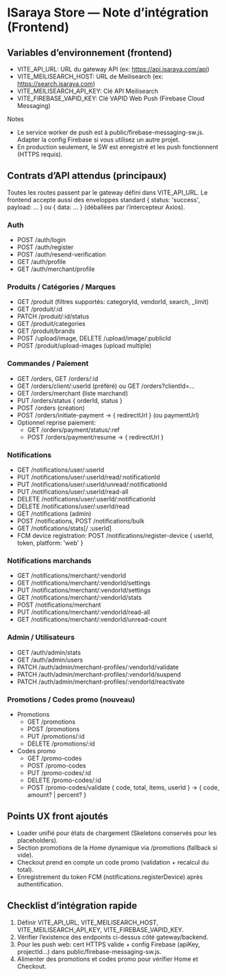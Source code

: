 # ISaraya Store — Note d’intégration (Frontend)

## Variables d’environnement (frontend)
- VITE_API_URL: URL du gateway API (ex: https://api.isaraya.com/api)
- VITE_MEILISEARCH_HOST: URL de Meilisearch (ex: https://search.isaraya.com)
- VITE_MEILISEARCH_API_KEY: Clé API Meilisearch
- VITE_FIREBASE_VAPID_KEY: Clé VAPID Web Push (Firebase Cloud Messaging)

Notes
- Le service worker de push est à public/firebase-messaging-sw.js. Adapter la config Firebase si vous utilisez un autre projet.
- En production seulement, le SW est enregistré et les push fonctionnent (HTTPS requis).

## Contrats d’API attendus (principaux)
Toutes les routes passent par le gateway défini dans VITE_API_URL. Le frontend accepte aussi des enveloppes standard { status: 'success', payload: ... } ou { data: ... } (déballées par l’intercepteur Axios).

### Auth
- POST /auth/login
- POST /auth/register
- POST /auth/resend-verification
- GET /auth/profile
- GET /auth/merchant/profile

### Produits / Catégories / Marques
- GET /produit (filtres supportés: categoryId, vendorId, search, _limit)
- GET /produit/:id
- PATCH /produit/:id/status
- GET /produit/categories
- GET /produit/brands
- POST /upload/image, DELETE /upload/image/:publicId
- POST /produit/upload-images (upload multiple)

### Commandes / Paiement
- GET /orders, GET /orders/:id
- GET /orders/client/:userId (préféré) ou GET /orders?clientId=...
- GET /orders/merchant (liste marchand)
- PUT /orders/status { orderId, status }
- POST /orders (création)
- POST /orders/initiate-payment -> { redirectUrl } (ou paymentUrl)
- Optionnel reprise paiement:
  - GET /orders/payment/status/:ref
  - POST /orders/payment/resume -> { redirectUrl }

### Notifications
- GET /notifications/user/:userId
- PUT /notifications/user/:userId/read/:notificationId
- PUT /notifications/user/:userId/unread/:notificationId
- PUT /notifications/user/:userId/read-all
- DELETE /notifications/user/:userId/:notificationId
- DELETE /notifications/user/:userId/read
- GET /notifications (admin)
- POST /notifications, POST /notifications/bulk
- GET /notifications/stats[/ :userId]
- FCM device registration: POST /notifications/register-device { userId, token, platform: 'web' }

### Notifications marchands
- GET /notifications/merchant/:vendorId
- GET /notifications/merchant/:vendorId/settings
- PUT /notifications/merchant/:vendorId/settings
- GET /notifications/merchant/:vendorId/stats
- POST /notifications/merchant
- PUT /notifications/merchant/:vendorId/read-all
- GET /notifications/merchant/:vendorId/unread-count

### Admin / Utilisateurs
- GET /auth/admin/stats
- GET /auth/admin/users
- PATCH /auth/admin/merchant-profiles/:vendorId/validate
- PATCH /auth/admin/merchant-profiles/:vendorId/suspend
- PATCH /auth/admin/merchant-profiles/:vendorId/reactivate

### Promotions / Codes promo (nouveau)
- Promotions
  - GET /promotions
  - POST /promotions
  - PUT /promotions/:id
  - DELETE /promotions/:id
- Codes promo
  - GET /promo-codes
  - POST /promo-codes
  - PUT /promo-codes/:id
  - DELETE /promo-codes/:id
  - POST /promo-codes/validate { code, total, items, userId } -> { code, amount? | percent? }

## Points UX front ajoutés
- Loader unifié pour états de chargement (Skeletons conservés pour les placeholders).
- Section promotions de la Home dynamique via /promotions (fallback si vide).
- Checkout prend en compte un code promo (validation + recalcul du total).
- Enregistrement du token FCM (notifications.registerDevice) après authentification.

## Checklist d’intégration rapide
1) Définir VITE_API_URL, VITE_MEILISEARCH_HOST, VITE_MEILISEARCH_API_KEY, VITE_FIREBASE_VAPID_KEY.
2) Vérifier l’existence des endpoints ci-dessus côté gateway/backend.
3) Pour les push web: cert HTTPS valide + config Firebase (apiKey, projectId...) dans public/firebase-messaging-sw.js.
4) Alimenter des promotions et codes promo pour vérifier Home et Checkout.
